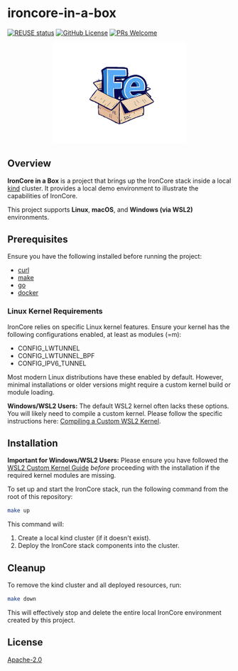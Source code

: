 # ironcore-in-a-box

[![REUSE status](https://api.reuse.software/badge/github.com/ironcore-dev/ironcore-in-a-box)](https://api.reuse.software/info/github.com/ironcore-dev/ironcore-in-a-box)
[![GitHub License](https://img.shields.io/static/v1?label=License&message=Apache-2.0&color=blue)](LICENSE)
[![PRs Welcome](https://img.shields.io/badge/PRs-welcome-brightgreen.svg)](https://makeapullrequest.com)

<p align="center">
  <img src="docs/assets/logo.png" alt="IronCore in a Box" width="300"/>
</p>

## Overview

**IronCore in a Box** is a project that brings up the IronCore stack inside a local [kind](https://kind.sigs.k8s.io/) cluster. It provides a local demo environment to illustrate the capabilities of IronCore.

This project supports **Linux**, **macOS**, and **Windows (via WSL2)** environments.

## Prerequisites

Ensure you have the following installed before running the project:

* [curl](https://curl.se/)
* [make](https://www.gnu.org/software/make/)
* [go](https://go.dev/)
* [docker](https://www.docker.com/)

### Linux Kernel Requirements

IronCore relies on specific Linux kernel features. Ensure your kernel has the following configurations enabled, at least as modules (=m):

* CONFIG_LWTUNNEL
* CONFIG_LWTUNNEL_BPF
* CONFIG_IPV6_TUNNEL

Most modern Linux distributions have these enabled by default. However, minimal installations or older versions might require a custom kernel build or module loading.

**Windows/WSL2 Users:** The default WSL2 kernel often lacks these options. You will likely need to compile a custom kernel. Please follow the specific instructions here: [Compiling a Custom WSL2 Kernel](docs/windows_wsl2_kernel.md).

## Installation

**Important for Windows/WSL2 Users:** Please ensure you have followed the [WSL2 Custom Kernel Guide](docs/windows_wsl2_kernel.md) *before* proceeding with the installation if the required kernel modules are missing.

To set up and start the IronCore stack, run the following command from the root of this repository:

```sh
make up
```


This command will:
1.  Create a local kind cluster (if it doesn't exist).
2.  Deploy the IronCore stack components into the cluster.

## Cleanup

To remove the kind cluster and all deployed resources, run:

```sh
make down
```


This will effectively stop and delete the entire local IronCore environment created by this project.

## License

[Apache-2.0](LICENSE)

